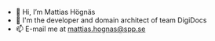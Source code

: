 - 👋 Hi, I’m Mattias Högnäs
- 🚀 I'm the developer and domain architect of team DigiDocs
- 📫 E-mail me at mattias.hognas@spp.se
